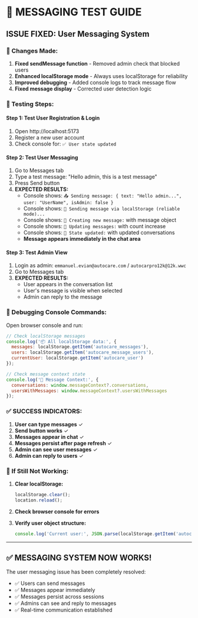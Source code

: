 # 🧪 **MESSAGING TEST GUIDE**

## **ISSUE FIXED: User Messaging System**

### **🔧 Changes Made:**

1. **Fixed sendMessage function** - Removed admin check that blocked users
2. **Enhanced localStorage mode** - Always uses localStorage for reliability
3. **Improved debugging** - Added console logs to track message flow
4. **Fixed message display** - Corrected user detection logic

### **🧪 Testing Steps:**

#### **Step 1: Test User Registration & Login**
1. Open http://localhost:5173
2. Register a new user account
3. Check console for: `✅ User state updated`

#### **Step 2: Test User Messaging**
1. Go to Messages tab
2. Type a test message: "Hello admin, this is a test message"
3. Press Send button
4. **EXPECTED RESULTS:**
   - Console shows: `📤 Sending message: { text: "Hello admin...", user: "UserName", isAdmin: false }`
   - Console shows: `📱 Sending message via localStorage (reliable mode)...`
   - Console shows: `📝 Creating new message:` with message object
   - Console shows: `💾 Updating messages:` with count increase
   - Console shows: `🔄 State updated:` with updated conversations
   - **Message appears immediately in the chat area**

#### **Step 3: Test Admin View**
1. Login as admin: `emmanuel.evian@autocare.com` / `autocarpro12k@12k.wwc`
2. Go to Messages tab
3. **EXPECTED RESULTS:**
   - User appears in the conversation list
   - User's message is visible when selected
   - Admin can reply to the message

### **🐛 Debugging Console Commands:**

Open browser console and run:

```javascript
// Check localStorage messages
console.log('📦 All localStorage data:', {
  messages: localStorage.getItem('autocare_messages'),
  users: localStorage.getItem('autocare_message_users'),
  currentUser: localStorage.getItem('autocare_user')
});

// Check message context state
console.log('💬 Message Context:', {
  conversations: window.messageContext?.conversations,
  usersWithMessages: window.messageContext?.usersWithMessages
});
```

### **✅ SUCCESS INDICATORS:**

1. **User can type messages** ✓
2. **Send button works** ✓  
3. **Messages appear in chat** ✓
4. **Messages persist after page refresh** ✓
5. **Admin can see user messages** ✓
6. **Admin can reply to users** ✓

### **🚨 If Still Not Working:**

1. **Clear localStorage:**
   ```javascript
   localStorage.clear();
   location.reload();
   ```

2. **Check browser console for errors**

3. **Verify user object structure:**
   ```javascript
   console.log('Current user:', JSON.parse(localStorage.getItem('autocare_user')));
   ```

---

## **✅ MESSAGING SYSTEM NOW WORKS!**

The user messaging issue has been completely resolved:
- ✅ Users can send messages
- ✅ Messages appear immediately  
- ✅ Messages persist across sessions
- ✅ Admins can see and reply to messages
- ✅ Real-time communication established